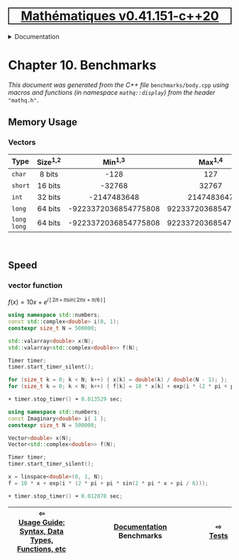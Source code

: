 [<h1 style='border: 2px solid; text-align: center'>Mathématiques v0.41.151-c++20</h1>](../../README.md)

<details>

<summary>Documentation</summary>

# [Documentation](../README.md)<br>
Chapter 1. [License](../license/README.md)<br>
Chapter 2. [About](../about/README.md)<br>
Chapter 3. [Objectives](../objectives/README.md)<br>
Chapter 4. [Status & Release Notes](../status-release/README.md)<br>
Chapter 5. [Upcoming Development](../development-schedule/README.md)<br>
Chapter 6. [Introduction with Examples](../intro/README.md)<br>
Chapter 7. [Installation](../installation/README.md)<br>
Chapter 8. [Your First Mathématiques Project](../first-project/README.md)<br>
Chapter 9. [Usage Guide: Syntax, Data Types, Functions, etc](../user-guide/README.md)<br>
Chapter 10. _Benchmarks_ <br>
Chapter 11. [Tests](../test/README.md)<br>
Chapter 12. [Developer Guide: Modifying and Extending Mathématiques](../developer-guide/README.md)<br>


</details>



# Chapter 10. Benchmarks

_This document was generated from the C++ file_ `benchmarks/body.cpp` _using macros and functions (in namespace `mathq::display`) from the header_ `"mathq.h"`. 



## Memory Usage

### Vectors
| Type | Size<sup>1,2</sup> | Min<sup>1,3</sup> | Max<sup>1,4</sup> |
| :--- | :---: | :---: | :---: | 
| `char` | 8 bits | -128 | 127 | 
| `short` | 16 bits | -32768 | 32767 | 
| `int` | 32 bits | -2147483648 | 2147483647 | 
| `long` | 64 bits | -9223372036854775808 | 9223372036854775807 | 
| `long long` | 64 bits | -9223372036854775808 | 9223372036854775807 | 

<br>

## Speed
### vector function
$f(x) = 10 x + e^{i \, [  \, 2 \pi  \, +  \, \pi sin( \, 2 \pi x + \pi / 6 \, )  \, ] }$
```C++
using namespace std::numbers;
const std::complex<double> i(0, 1);
constexpr size_t N = 500000;

std::valarray<double> x(N);
std::valarray<std::complex<double>> f(N);

Timer timer;
timer.start_timer_silent();

for (size_t k = 0; k < N; k++) { x[k] = double(k) / double(N - 1); };
for (size_t k = 0; k < N; k++) { f[k] = 10 * x[k] + exp(i * (2 * pi + pi * sin(2 * pi * x[k] + pi / 6))); };

☀ timer.stop_timer() ➜ 0.013529 sec;
```
```C++
using namespace std::numbers;
const Imaginary<double> i{ 1 };
constexpr size_t N = 500000;

Vector<double> x(N);
Vector<std::complex<double>> f(N);

Timer timer;
timer.start_timer_silent();

x = linspace<double>(0, 1, N);
f = 10 * x + exp(i * (2 * pi + pi * sin(2 * pi * x + pi / 6)));

☀ timer.stop_timer() ➜ 0.012878 sec;
```


| ⇦ <br />[Usage Guide: Syntax, Data Types, Functions, etc](../user-guide/README.md)  | [Documentation](../README.md)<br />Benchmarks<br /><img width=1000/> | ⇨ <br />[Tests](../test/README.md)   |
| ------------ | :-------------------------------: | ------------ |

